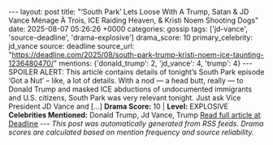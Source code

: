 --- layout: post title: "‘South Park’ Lets Loose With A Trump, Satan & JD Vance Ménage À Trois, ICE Raiding Heaven, & Kristi Noem Shooting Dogs" date: 2025-08-07 05:26:26 +0000 categories: gossip tags: ['jd-vance', 'source-deadline', 'drama-explosive'] drama_score: 10 primary_celebrity: jd_vance source: deadline source_url: "https://deadline.com/2025/08/south-park-trump-kristi-noem-ice-taunting-1236480470/" mentions: {'donald_trump': 2, 'jd_vance': 4, 'trump': 4} --- SPOILER ALERT: This article contains details of tonight’s South Park episode ‘Got a Nut’ – like, a lot of details. With a nod — a head butt, really — to Donald Trump and masked ICE abductions of undocumented immigrants and U.S. citizens, South Park was very relevant tonight. Just ask Vice President JD Vance and […] **Drama Score:** 10 | **Level:** EXPLOSIVE **Celebrities Mentioned:** Donald Trump, Jd Vance, Trump [Read full article at Deadline](https://deadline.com/2025/08/south-park-trump-kristi-noem-ice-taunting-1236480470/) --- *This post was automatically generated from RSS feeds. Drama scores are calculated based on mention frequency and source reliability.*